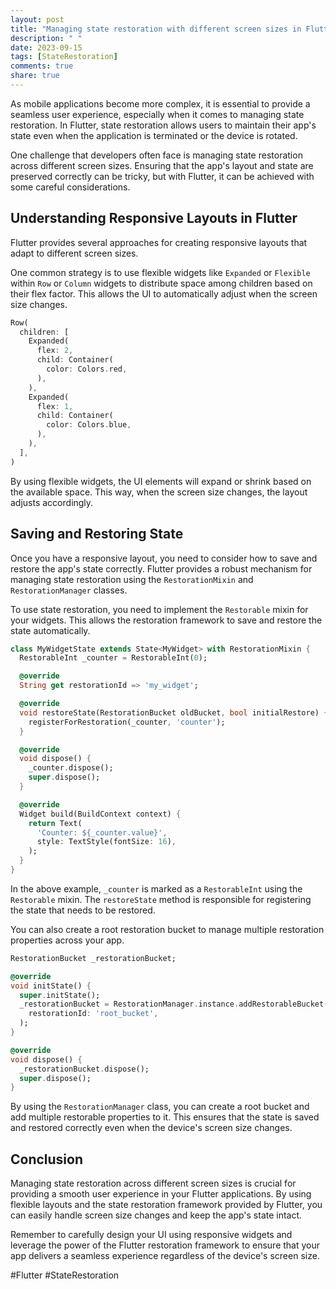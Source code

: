 ```yaml
---
layout: post
title: "Managing state restoration with different screen sizes in Flutter"
description: " "
date: 2023-09-15
tags: [StateRestoration]
comments: true
share: true
---
```


As mobile applications become more complex, it is essential to provide a seamless user experience, especially when it comes to managing state restoration. In Flutter, state restoration allows users to maintain their app's state even when the application is terminated or the device is rotated.

One challenge that developers often face is managing state restoration across different screen sizes. Ensuring that the app's layout and state are preserved correctly can be tricky, but with Flutter, it can be achieved with some careful considerations.

## Understanding Responsive Layouts in Flutter

Flutter provides several approaches for creating responsive layouts that adapt to different screen sizes.

One common strategy is to use flexible widgets like `Expanded` or `Flexible` within `Row` or `Column` widgets to distribute space among children based on their flex factor. This allows the UI to automatically adjust when the screen size changes.

```dart
Row(
  children: [
    Expanded(
      flex: 2,
      child: Container(
        color: Colors.red,
      ),
    ),
    Expanded(
      flex: 1,
      child: Container(
        color: Colors.blue,
      ),
    ),
  ],
)
```

By using flexible widgets, the UI elements will expand or shrink based on the available space. This way, when the screen size changes, the layout adjusts accordingly.

## Saving and Restoring State

Once you have a responsive layout, you need to consider how to save and restore the app's state correctly. Flutter provides a robust mechanism for managing state restoration using the `RestorationMixin` and `RestorationManager` classes.

To use state restoration, you need to implement the `Restorable` mixin for your widgets. This allows the restoration framework to save and restore the state automatically.

```dart
class MyWidgetState extends State<MyWidget> with RestorationMixin {
  RestorableInt _counter = RestorableInt(0);

  @override
  String get restorationId => 'my_widget';

  @override
  void restoreState(RestorationBucket oldBucket, bool initialRestore) {
    registerForRestoration(_counter, 'counter');
  }

  @override
  void dispose() {
    _counter.dispose();
    super.dispose();
  }

  @override
  Widget build(BuildContext context) {
    return Text(
      'Counter: ${_counter.value}',
      style: TextStyle(fontSize: 16),
    );
  }
}
```

In the above example, `_counter` is marked as a `RestorableInt` using the `Restorable` mixin. The `restoreState` method is responsible for registering the state that needs to be restored.

You can also create a root restoration bucket to manage multiple restoration properties across your app.

```dart
RestorationBucket _restorationBucket;

@override
void initState() {
  super.initState();
  _restorationBucket = RestorationManager.instance.addRestorableBucket(
    restorationId: 'root_bucket',
  );
}

@override
void dispose() {
  _restorationBucket.dispose();
  super.dispose();
}
```

By using the `RestorationManager` class, you can create a root bucket and add multiple restorable properties to it. This ensures that the state is saved and restored correctly even when the device's screen size changes.

## Conclusion

Managing state restoration across different screen sizes is crucial for providing a smooth user experience in your Flutter applications. By using flexible layouts and the state restoration framework provided by Flutter, you can easily handle screen size changes and keep the app's state intact.

Remember to carefully design your UI using responsive widgets and leverage the power of the Flutter restoration framework to ensure that your app delivers a seamless experience regardless of the device's screen size.

#Flutter #StateRestoration